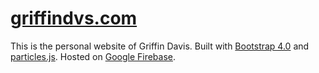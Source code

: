 # [griffindvs.com](https://griffindvs.com)
This is the personal website of Griffin Davis. Built with [Bootstrap 4.0](https://getbootstrap.com/) and [particles.js](https://vincentgarreau.com/particles.js/). Hosted on [Google Firebase](https://firebase.google.com/).
